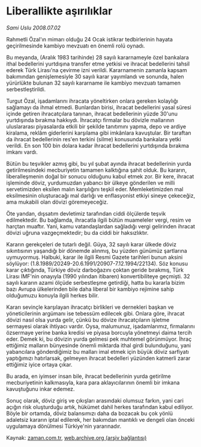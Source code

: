 # Liberallikte aşırılıklar

*Sami Uslu 2008.07.02*

<tr><td class="metin" colspan="2" style="padding-top: 20px; padding-left: 5px; padding-right: 10px;">Rahmetli Özal'ın mimarı olduğu 24 Ocak istikrar tedbirlerinin hayata geçirilmesinde kambiyo mevzuatı en önemli rolü oynadı.</td></tr><tr><td class="metin" colspan="2" style="padding-top: 20px; padding-left: 5px; padding-right: 10px;"><p> Bu meyanda, (Aralık 1983 tarihinde) 28 sayılı kararnameyle özel bankalara ithal bedellerini yurtdışına transfer etme yetkisi ve ihracat bedellerini tahsil ederek Türk Lirası'na çevirme izni verildi. Kararnamenin zamanla kapsam bakımından genişlemesiyle 30 sayılı karar yayımlandı ve sonunda, halen yürürlükte bulunan 32 sayılı kararname ile kambiyo mevzuatı tamamen serbestleştirildi. 
<p> Turgut Özal, işadamlarını ihracata yöneltirken onlara gereken kolaylığı sağlamayı da ihmal etmedi. Bunlardan birisi, ihracat bedellerini yasal süresi içinde getiren ihracatçılara tanınan, ihracat bedellerinin yüzde 30'unu yurtdışında bırakma hakkıydı. İhracatçı firmalar bu dövizle mallarının uluslararası piyasalarda etkili bir şekilde tanıtımını yapma, depo ve ardiye kiralama, reklâm giderlerini karşılama gibi imkânlara kavuştular. Bir taraftan da ihracat bedellerinin res'en terkini (silme) konusunda bankalara yetki verildi. En son 100 bin dolara kadar ihracat bedellerini yurtdışında bırakma imkanı vardı. 
<p> Bütün bu teşvikler azmış gibi, bu yıl şubat ayında ihracat bedellerinin yurda getirilmesindeki mecburiyetin tamamen kalktığına şahit olduk. Bu kararın, liberalleşmenin doğal bir sonucu olduğunu kabul etmek zor. Bir kere, ihracat işleminde döviz, yurdumuzdan yabancı bir ülkeye gönderilen ve milli servetimizden eksilen malın karşılığını teşkil eder. Memleketimizden mal eksilmesinin oluşturacağı mal darlığı ve enflasyonist etkiyi sineye çekeceğiz, ama mukabili olan dövizi göremeyeceğiz.
<p> Öte yandan, dışsatım devletimiz tarafından ciddi ölçülerde teşvik edilmektedir. Bu bağlamda, ihracatla ilgili bütün muameleler vergi, resim ve harçtan muaftır. Yani, kamu vatandaşlardan sağladığı vergi gelirinden ihracat dövizi uğruna vazgeçmektedir; bu da ciddi bir haksızlıktır. 
<p> Kararın gerekçeleri de tutarlı değil. Güya, 32 sayılı karar ülkede döviz sıkıntısının yaşandığı bir dönemde alınmış, bu yüzden günümüz şartlarına uymuyormuş. Halbuki, karar ile ilgili Resmi Gazete tarihleri bunun aksini söylüyor: (1.8.1989/20249-20.6.1991/20907-7.12.1994/22134). Söz konusu karar çıktığında, Türkiye döviz darboğazını çoktan geride bırakmış, Türk Lirası IMF'nin onayıyla (1990 yılından itibaren) konvertibiliteye geçmişti. 32 sayılı kararın azami ölçüde serbestleşme getirdiği, hatta bu kararla bizim bazı Avrupa ülkelerinden bile daha liberal bir kambiyo rejimine sahip olduğumuzu konuyla ilgili herkes bilir. 
<p> Kararı sevinçle karşılayan ihracatçı birlikleri ve dernekleri başkan ve yöneticilerinin argümanı ise tebessüm edilecek gibi. Onlara göre, ihracat dövizi nasıl olsa yurda gelir, çünkü bu dövize ihracatçıların işletme sermayesi olarak ihtiyacı vardır. Oysa, malumunuz, işadamlarımız, firmalarını özsermaye yerine banka kredisi ve piyasa borcuyla yönetmeyi daima tercih eder. Demek ki, bu dövizin yurda gelmesi pek muhtemel görünmüyor. İhraç ettiğimiz malların bünyesinde önemli miktarda ithal girdi bulunduğunu, yani yabancılara gönderdiğimiz bu malları imal etmek için büyük döviz sarfiyatı yaptığımızı hatırlarsak, gelmeyen ihracat bedelleri yüzünden katmerli zarar ettiğimiz iyice ortaya çıkar. 
<p> Bu arada, en iyimser insan bile, ihracat bedellerinin yurda getirilme mecburiyetinin kalkmasıyla, kara para aklayıcılarının önemli bir imkana kavuştuğunu inkar edemez. 
<p> Sonuç olarak, döviz giriş ve çıkışları arasındaki olumsuz farkın, yani cari açığın risk oluşturduğu artık, hükümet dahil herkes tarafından kabul ediliyor. Böyle bir ortamda, döviz balansımızı daha da bozacak bu çok yönlü adaletsiz kararın iptal edilerek, her bakımdan mantıklı ve dengeli olan önceki uygulamaya dönülmesi Türkiye'nin yararınadır.<br/></p></p></p></p></p></p></p></p></td></tr>

Kaynak: [zaman.com.tr](http://zaman.com.tr/yazar.do?yazino=709039), [web.archive.org (arşiv bağlantısı)](http://web.archive.org/web/20080828114010/http://zaman.com.tr:80/yazar.do?yazino=709039)
